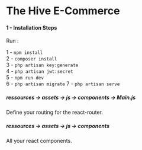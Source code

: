 
# The Hive E-Commerce

#### 1 - Installation Steps

Run :   

1 - ```npm install```     
2 - ```composer install```   
3 - ```php artisan key:generate```    
4 - ```php artisan jwt:secret```    
5 - ```npm run dev```   
6 - ```php artisan migrate```
7 - ```php artisan serve```     

##### ressources -> assets -> js -> components -> Main.js   
Define your routing for the react-router.

##### ressources -> assets -> js -> components 
All your react components. 

<!-- 
# Screenshots

Home Page
![bug_busters_ecommerce](https://user-images.githubusercontent.com/7647487/94091192-f0731c00-fe17-11ea-8d7e-27910c764e7a.png)

New Products Carousel
![bug_busters_new_products](https://user-images.githubusercontent.com/7647487/94094766-9fb3f100-fe20-11ea-90d2-80ad9cdf28b7.png)

Qucik View
![bug_busters_qucikview](https://user-images.githubusercontent.com/7647487/94095009-1ea92980-fe21-11ea-8d19-e1c1342311d9.png)

Shopping Cart
![bug_busters_shopping_cart](https://user-images.githubusercontent.com/7647487/94095133-5adc8a00-fe21-11ea-979c-d8175046535b.png) -->




